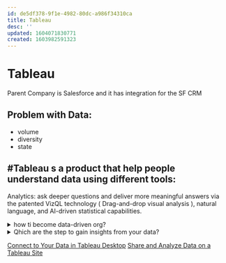 ```yaml
---
id: de5df378-9f1e-4982-80dc-a986f34310ca
title: Tableau
desc: ''
updated: 1604071830771
created: 1603982591323
---
```


 # Tableau
Parent Company is Salesforce and it has integration for the SF CRM

## Problem with Data:
* volume
* diversity
* state

## #Tableau s a product that help people understand data using different tools:
Analytics: ask deeper questions and deliver more meaningful answers via the patented VizQL technology ( Drag-and-drop visual analysis ), natural language, and AI-driven statistical capabilities.


 <details><summary>
 how ti become data-driven org?
 </summary>

#[tableau-blueprint](https://www.tableau.com/learn/blueprint#hero-reveal)
#[Tableau-community](https://www.tableau.com/community)
 </details>
 
<details><summary>
Qhich are the step to gain insights from your data?
</summary>

prepare your data #[Tableau-Prep](https://www.tableau.com/products/prep)
analize data #[Tableau-Desktop](https://www.tableau.com/products/desktop)
Publish your data #[Tableau-Server](https://www.tableau.com/products/server), #[Tableau-Online](https://www.tableau.com/products/cloud-bi), #[Tableau-Public](https://public.tableau.com/en-us/s/)
</details>

[Connect to Your Data in Tableau Desktop](https://trailhead.salesforce.com/content/learn/modules/the-tableau-workflow/connect-to-data-in-tableau-desktop?trail_id=tour-the-tableau-environment&trailmix_creator_id=teamtrailhead&trailmix_slug=quest-start-rockin-data-with-tableau)
[Share and Analyze Data on a Tableau Site](https://trailhead.salesforce.com/content/learn/modules/the-tableau-workflow/share-analyze-on-tableau-site?trail_id=tour-the-tableau-environment&trailmix_creator_id=teamtrailhead&trailmix_slug=quest-start-rockin-data-with-tableau)
